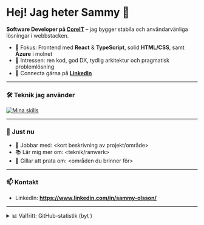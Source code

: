 # Hej! Jag heter Sammy 👋

**Software Developer på [CoreIT](https://coreit.se)** – jag bygger stabila och användarvänliga lösningar i webbstacken.

- 🧩 Fokus: Frontend med **React** & **TypeScript**, solid **HTML/CSS**, samt **Azure** i molnet  
- 🧠 Intressen: ren kod, god DX, tydlig arkitektur och pragmatisk problemlösning  
- 🤝 Connecta gärna på **[LinkedIn](https://www.linkedin.com/in/sammy-olsson/)**

---

### 🛠️ Teknik jag använder
[![Mina skills](https://skillicons.dev/icons?i=html,css,js,ts,react,azure)](https://skillicons.dev)

---

### 🚀 Just nu
- 🔭 Jobbar med: <kort beskrivning av projekt/område>  
- 📚 Lär mig mer om: <teknik/ramverk>  
- 💬 Gillar att prata om: <områden du brinner för>

---

### 📫 Kontakt
- LinkedIn: **https://www.linkedin.com/in/sammy-olsson/**

---

<details>
  <summary>📊 Valfritt: GitHub-statistik (byt <ditt-användarnamn>)</summary>

  
  ![GitHub Stats](https://github-readme-stats.vercel.app/api?username=<ditt-användarnamn>&show_icons=true)  
  ![Top Languages](https://github-readme-stats.vercel.app/api/top-langs/?username=<ditt-användarnamn>&layout=compact)  
  ![Streak](https://streak-stats.demolab.com?user=<ditt-användarnamn>)
  
</details>
